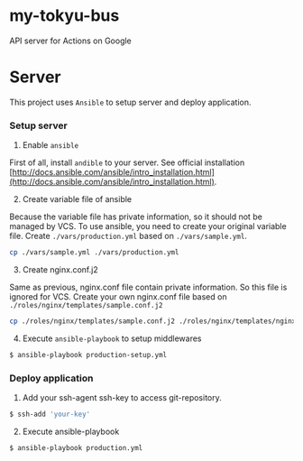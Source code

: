 # my-tokyu-bus
API server for Actions on Google


# Server

This project uses `Ansible` to setup server and deploy application.


### Setup server

1. Enable `ansible`

First of all, install `andible` to your server.
See official installation [http://docs.ansible.com/ansible/intro_installation.html](http://docs.ansible.com/ansible/intro_installation.html).

2. Create variable file of ansible

Because the variable file has private information, so it should not be managed by VCS.
To use ansible, you need to create your original variable file.
Create `./vars/production.yml` based on `./vars/sample.yml`.

```bash
cp ./vars/sample.yml ./vars/production.yml
```

3. Create nginx.conf.j2

Same as previous, nginx.conf file contain private information.
So this file is ignored for VCS.
Create your own nginx.conf file based on `./roles/nginx/templates/sample.conf.j2` 

```bash
cp ./roles/nginx/templates/sample.conf.j2 ./roles/nginx/templates/nginx.conf.j2
```

4. Execute `ansible-playbook` to setup middlewares

```bash
$ ansible-playbook production-setup.yml
```


### Deploy application

1. Add your ssh-agent ssh-key to access git-repository.

```bash
$ ssh-add 'your-key'
```

2. Execute ansible-playbook

```bash
$ ansible-playbook production.yml
```
